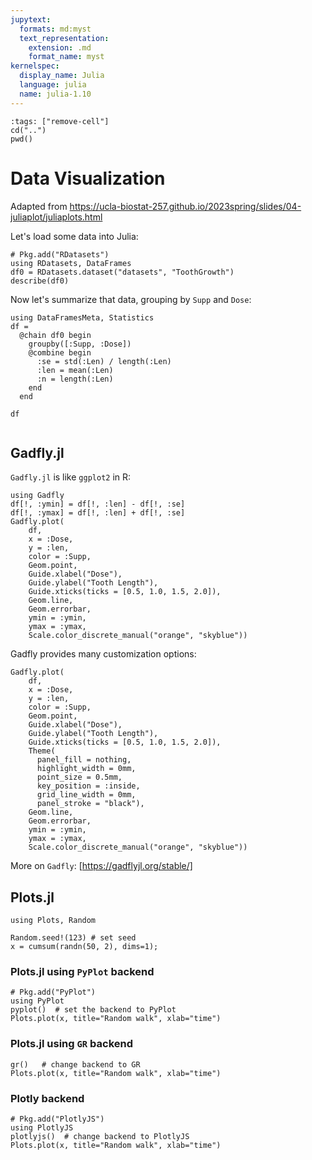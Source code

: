 ```yaml
---
jupytext:
  formats: md:myst
  text_representation:
    extension: .md
    format_name: myst
kernelspec:
  display_name: Julia
  language: julia
  name: julia-1.10
---
```


<!-- Run at top level of repo. -->
```{code-cell}
:tags: ["remove-cell"]
cd("..")
pwd()
```

Data Visualization
==================

Adapted from https://ucla-biostat-257.github.io/2023spring/slides/04-juliaplot/juliaplots.html

Let's load some data into Julia:

```{code-cell}
# Pkg.add("RDatasets")
using RDatasets, DataFrames
df0 = RDatasets.dataset("datasets", "ToothGrowth")
describe(df0)
```

Now let's summarize that data, grouping by `Supp` and `Dose`:

```{code-cell}
using DataFramesMeta, Statistics
df = 
  @chain df0 begin
    groupby([:Supp, :Dose])
    @combine begin
      :se = std(:Len) / length(:Len)
      :len = mean(:Len)
      :n = length(:Len)
    end
  end

df


```

## Gadfly.jl

`Gadfly.jl` is like `ggplot2` in R:

```{code-cell}
using Gadfly
df[!, :ymin] = df[!, :len] - df[!, :se]
df[!, :ymax] = df[!, :len] + df[!, :se]
Gadfly.plot(
    df, 
    x = :Dose, 
    y = :len, 
    color = :Supp, 
    Geom.point,
    Guide.xlabel("Dose"), 
    Guide.ylabel("Tooth Length"), 
    Guide.xticks(ticks = [0.5, 1.0, 1.5, 2.0]),
    Geom.line, 
    Geom.errorbar, 
    ymin = :ymin, 
    ymax = :ymax, 
    Scale.color_discrete_manual("orange", "skyblue"))
```

Gadfly provides many customization options:

```{code-cell}
Gadfly.plot(
    df, 
    x = :Dose, 
    y = :len, 
    color = :Supp, 
    Geom.point,
    Guide.xlabel("Dose"), 
    Guide.ylabel("Tooth Length"), 
    Guide.xticks(ticks = [0.5, 1.0, 1.5, 2.0]),
    Theme(
      panel_fill = nothing, 
      highlight_width = 0mm, 
      point_size = 0.5mm,
      key_position = :inside, 
      grid_line_width = 0mm, 
      panel_stroke = "black"),
    Geom.line, 
    Geom.errorbar, 
    ymin = :ymin, 
    ymax = :ymax, 
    Scale.color_discrete_manual("orange", "skyblue"))
```

More on `Gadfly`: [https://gadflyjl.org/stable/]

## Plots.jl

```{code-cell}
using Plots, Random

Random.seed!(123) # set seed
x = cumsum(randn(50, 2), dims=1);
```

### Plots.jl using `PyPlot` backend
```{code-cell}
# Pkg.add("PyPlot")
using PyPlot
pyplot()  # set the backend to PyPlot
Plots.plot(x, title="Random walk", xlab="time")
```

### Plots.jl using `GR` backend

```{code-cell}
gr()   # change backend to GR
Plots.plot(x, title="Random walk", xlab="time")
```

### Plotly backend

```{code-cell}
# Pkg.add("PlotlyJS")
using PlotlyJS
plotlyjs()  # change backend to PlotlyJS
Plots.plot(x, title="Random walk", xlab="time")
```


